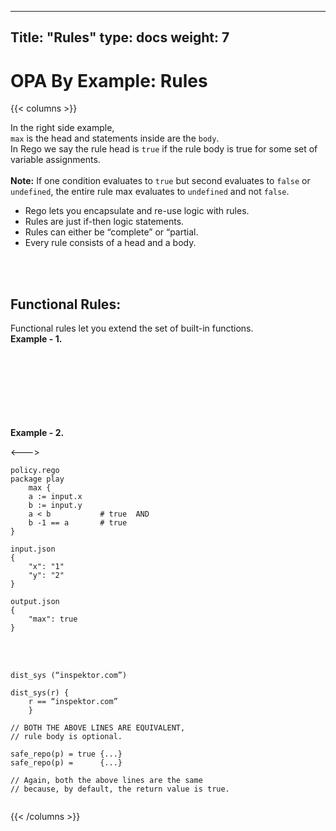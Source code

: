 
---
Title: "Rules"
type: docs
weight: 7
---

# OPA By Example: Rules

{{< columns >}}

In the right side example, <br> ```max``` is the head and statements inside are the ```body```. <br>
In Rego we say the rule head is ```true``` if the rule body is true for some set of variable assignments. <br> <br>
<strong>Note:</strong> If one condition evaluates to ```true``` but second evaluates to ```false``` or ```undefined```, the entire rule max evaluates to ```undefined``` and not ```false```.

- Rego lets you encapsulate and re-use logic with rules. 
- Rules are just if-then logic statements. 
- Rules can either be “complete” or “partial.
- Every rule consists of a head and a body. 

<br><br>

## Functional Rules:
Functional rules let you extend the set of built-in functions. <br>
<strong>Example - 1.</strong> <br>

<br><br><br><br><br><br><br>
<strong>Example - 2.</strong> <br>


<--->


```
policy.rego
package play
	max {
	a := input.x
   	b := input.y
   	a < b			# true 	AND
	b -1 == a		# true
}
```

```
input.json
{
    "x": "1"
    "y": "2"
}
```

```
output.json
{
    "max": true
}

```

<br><br>

```
dist_sys (“inspektor.com”)

dist_sys(r) { 
    r == “inspektor.com” 
    }

// BOTH THE ABOVE LINES ARE EQUIVALENT, 
// rule body is optional. 
```


```
safe_repo(p) = true {...}
safe_repo(p) = 	    {...}

// Again, both the above lines are the same 
// because, by default, the return value is true.


```



{{< /columns >}}